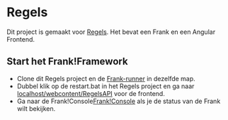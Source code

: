 # Regels
Dit project is gemaakt voor [Regels](regels.overheid.nl). Het bevat een Frank en een Angular Frontend.
  
## Start het Frank!Framework

 - Clone dit Regels project en de [Frank-runner](https://github.com/ibissource/frank-runner) in dezelfde map.
 - Dubbel klik op de restart.bat in het Regels project en ga naar [localhost/webcontent/RegelsAPI](http://localhost/webcontent/RegelsAPI) voor de frontend.
 - Ga naar de Frank!Console[Frank!Console](http://localhost) als je de status van de Frank wilt bekijken.

